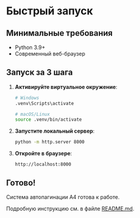 # Быстрый запуск

## Минимальные требования
- Python 3.9+
- Современный веб-браузер

## Запуск за 3 шага

1. **Активируйте виртуальное окружение**:
   ```bash
   # Windows
   .venv\Scripts\activate

   # macOS/Linux  
   source .venv/bin/activate
   ```

2. **Запустите локальный сервер**:
   ```bash
   python -m http.server 8000
   ```

3. **Откройте в браузере**:
   ```
   http://localhost:8000
   ```

## Готово!
Система автопагинации A4 готова к работе.

Подробную инструкцию см. в файле [README.md](README.md).
